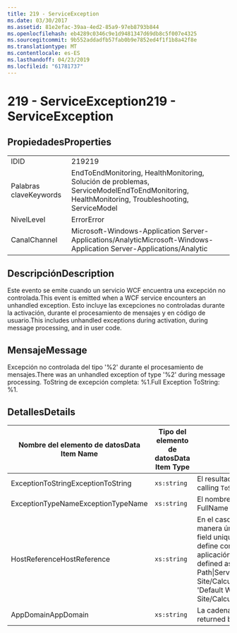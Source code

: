```yaml
---
title: 219 - ServiceException
ms.date: 03/30/2017
ms.assetid: 81e2efac-39aa-4ed2-85a9-97eb8793b844
ms.openlocfilehash: eb4289c0346c9e1d9481347d69db8c5f007e4325
ms.sourcegitcommit: 9b552addadfb57fab0b9e7852ed4f1f1b8a42f8e
ms.translationtype: MT
ms.contentlocale: es-ES
ms.lasthandoff: 04/23/2019
ms.locfileid: "61781737"
---
```

# <a name="219---serviceexception"></a><span data-ttu-id="fcd51-102">219 - ServiceException</span><span class="sxs-lookup"><span data-stu-id="fcd51-102">219 - ServiceException</span></span>
## <a name="properties"></a><span data-ttu-id="fcd51-103">Propiedades</span><span class="sxs-lookup"><span data-stu-id="fcd51-103">Properties</span></span>  
  
|||  
|-|-|  
|<span data-ttu-id="fcd51-104">ID</span><span class="sxs-lookup"><span data-stu-id="fcd51-104">ID</span></span>|<span data-ttu-id="fcd51-105">219</span><span class="sxs-lookup"><span data-stu-id="fcd51-105">219</span></span>|  
|<span data-ttu-id="fcd51-106">Palabras clave</span><span class="sxs-lookup"><span data-stu-id="fcd51-106">Keywords</span></span>|<span data-ttu-id="fcd51-107">EndToEndMonitoring, HealthMonitoring, Solución de problemas, ServiceModel</span><span class="sxs-lookup"><span data-stu-id="fcd51-107">EndToEndMonitoring, HealthMonitoring, Troubleshooting, ServiceModel</span></span>|  
|<span data-ttu-id="fcd51-108">Nivel</span><span class="sxs-lookup"><span data-stu-id="fcd51-108">Level</span></span>|<span data-ttu-id="fcd51-109">Error</span><span class="sxs-lookup"><span data-stu-id="fcd51-109">Error</span></span>|  
|<span data-ttu-id="fcd51-110">Canal</span><span class="sxs-lookup"><span data-stu-id="fcd51-110">Channel</span></span>|<span data-ttu-id="fcd51-111">Microsoft-Windows-Application Server-Applications/Analytic</span><span class="sxs-lookup"><span data-stu-id="fcd51-111">Microsoft-Windows-Application Server-Applications/Analytic</span></span>|  
  
## <a name="description"></a><span data-ttu-id="fcd51-112">Descripción</span><span class="sxs-lookup"><span data-stu-id="fcd51-112">Description</span></span>  
 <span data-ttu-id="fcd51-113">Este evento se emite cuando un servicio WCF encuentra una excepción no controlada.</span><span class="sxs-lookup"><span data-stu-id="fcd51-113">This event is emitted when a WCF service encounters an unhandled exception.</span></span> <span data-ttu-id="fcd51-114">Esto incluye las excepciones no controladas durante la activación, durante el procesamiento de mensajes y en código de usuario.</span><span class="sxs-lookup"><span data-stu-id="fcd51-114">This includes unhandled exceptions during activation, during message processing, and in user code.</span></span>  
  
## <a name="message"></a><span data-ttu-id="fcd51-115">Mensaje</span><span class="sxs-lookup"><span data-stu-id="fcd51-115">Message</span></span>  
 <span data-ttu-id="fcd51-116">Excepción no controlada del tipo '%2' durante el procesamiento de mensajes.</span><span class="sxs-lookup"><span data-stu-id="fcd51-116">There was an unhandled exception of type '%2' during message processing.</span></span> <span data-ttu-id="fcd51-117">ToString de excepción completa: %1.</span><span class="sxs-lookup"><span data-stu-id="fcd51-117">Full Exception ToString: %1.</span></span>  
  
## <a name="details"></a><span data-ttu-id="fcd51-118">Detalles</span><span class="sxs-lookup"><span data-stu-id="fcd51-118">Details</span></span>  
  
|<span data-ttu-id="fcd51-119">Nombre del elemento de datos</span><span class="sxs-lookup"><span data-stu-id="fcd51-119">Data Item Name</span></span>|<span data-ttu-id="fcd51-120">Tipo del elemento de datos</span><span class="sxs-lookup"><span data-stu-id="fcd51-120">Data Item Type</span></span>|<span data-ttu-id="fcd51-121">Descripción</span><span class="sxs-lookup"><span data-stu-id="fcd51-121">Description</span></span>|  
|--------------------|--------------------|-----------------|  
|<span data-ttu-id="fcd51-122">ExceptionToString</span><span class="sxs-lookup"><span data-stu-id="fcd51-122">ExceptionToString</span></span>|`xs:string`|<span data-ttu-id="fcd51-123">El resultado de llamar a `ToString`() en la excepción de CLR.</span><span class="sxs-lookup"><span data-stu-id="fcd51-123">The result of calling `ToString`() on the CLR exception.</span></span>|  
|<span data-ttu-id="fcd51-124">ExceptionTypeName</span><span class="sxs-lookup"><span data-stu-id="fcd51-124">ExceptionTypeName</span></span>|`xs:string`|<span data-ttu-id="fcd51-125">El nombre completo (FullName) de CLR del tipo de la excepción.</span><span class="sxs-lookup"><span data-stu-id="fcd51-125">The CLR FullName of the exception's type.</span></span>|  
|<span data-ttu-id="fcd51-126">HostReference</span><span class="sxs-lookup"><span data-stu-id="fcd51-126">HostReference</span></span>|`xs:string`|<span data-ttu-id="fcd51-127">En el caso de los servicios hospedados en web, este campo identifica de manera única el servicio en la jerarquía web.</span><span class="sxs-lookup"><span data-stu-id="fcd51-127">For Web-hosted services, this field uniquely identifies the service in the Web hierarchy.</span></span> <span data-ttu-id="fcd51-128">Su formato se define como ' ruta de acceso Virtual de sitio Web de nombre de la aplicación&#124;ruta de acceso Virtual del servicio&#124;ServiceName ".</span><span class="sxs-lookup"><span data-stu-id="fcd51-128">Its format is defined as 'Web Site Name Application Virtual Path&#124;Service Virtual Path&#124;ServiceName'.</span></span> <span data-ttu-id="fcd51-129">Ejemplo: ' Default Web Site/CalculatorApplication&#124;/CalculatorService.svc&#124;CalculatorService'.</span><span class="sxs-lookup"><span data-stu-id="fcd51-129">Example: 'Default Web Site/CalculatorApplication&#124;/CalculatorService.svc&#124;CalculatorService'.</span></span>|  
|<span data-ttu-id="fcd51-130">AppDomain</span><span class="sxs-lookup"><span data-stu-id="fcd51-130">AppDomain</span></span>|`xs:string`|<span data-ttu-id="fcd51-131">La cadena devuelta por AppDomain.CurrentDomain.FriendlyName.</span><span class="sxs-lookup"><span data-stu-id="fcd51-131">The string returned by AppDomain.CurrentDomain.FriendlyName.</span></span>|
